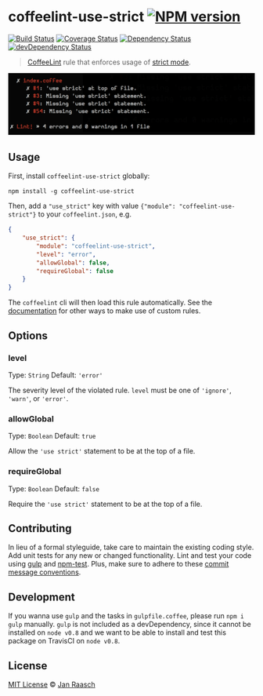 # coffeelint-use-strict [![NPM version][npm-image]][npm-url]
[![Build Status][travis-image]][travis-url] [![Coverage Status][coveralls-image]][coveralls-url] [![Dependency Status][depstat-image]][depstat-url] [![devDependency Status][devdepstat-image]][devdepstat-url]

> [CoffeeLint][coffeelint] rule that enforces usage of [strict mode][moz-strictmode-doc].

![example-output](screenshot.png)

## Usage

First, install `coffeelint-use-strict` globally:

```shell
npm install -g coffeelint-use-strict
```

Then, add a `"use_strict"` key with value `{"module": "coffeelint-use-strict"}` to your `coffeelint.json`, e.g.

```json
{
    "use_strict": {
        "module": "coffeelint-use-strict",
        "level": "error",
        "allowGlobal": false,
        "requireGlobal": false
    }
}
```

The `coffeelint` cli will then load this rule automatically. See the [documentation][coffeelint-api-doc] for other ways to make use of custom rules.

## Options

### level
Type: `String`
Default: `'error'`

The severity level of the violated rule. `level` must be one of `'ignore'`, `'warn'`, or `'error'`.

### allowGlobal
Type: `Boolean`
Default: `true`

Allow the `'use strict'` statement to be at the top of a file.

### requireGlobal
Type: `Boolean`
Default: `false`

Require the `'use strict'` statement to be at the top of a file.

## Contributing
In lieu of a formal styleguide, take care to maintain the existing coding style. Add unit tests for any new or changed functionality. Lint and test your code using [gulp][gulp] and [npm-test](https://npmjs.org/doc/test.html). Plus, make sure to adhere to these [commit message conventions](https://docs.google.com/document/d/1QrDFcIiPjSLDn3EL15IJygNPiHORgU1_OOAqWjiDU5Y/edit#heading=h.uyo6cb12dt6w).

## Development
If you wanna use `gulp` and the tasks in `gulpfile.coffee`, please run `npm i gulp` manually. `gulp` is not included as a devDependency, since it cannot be installed on `node v0.8` and we want to be able to install and test this package on TravisCI on `node v0.8`.

## License

[MIT License](http://en.wikipedia.org/wiki/MIT_License) © [Jan Raasch](http://janraasch.com)

[gulp]: http://gulpjs.com/

[coffeelint]: http://www.coffeelint.org
[coffeelint-api-doc]: http://www.coffeelint.org/#api
[moz-strictmode-doc]: https://developer.mozilla.org/en-US/docs/Web/JavaScript/Reference/Functions_and_function_scope/Strict_mode?redirectlocale=en-US&redirectslug=JavaScript%2FReference%2FFunctions_and_function_scope%2FStrict_mode

[npm-url]: https://npmjs.org/package/coffeelint-use-strict
[npm-image]: http://img.shields.io/npm/v/coffeelint-use-strict.svg

[travis-url]: http://travis-ci.org/janraasch/coffeelint-use-strict
[travis-image]: https://secure.travis-ci.org/janraasch/coffeelint-use-strict.svg?branch=master

[coveralls-url]: https://coveralls.io/r/janraasch/coffeelint-use-strict
[coveralls-image]: https://coveralls.io/repos/janraasch/coffeelint-use-strict/badge.svg

[depstat-url]: https://david-dm.org/janraasch/coffeelint-use-strict
[depstat-image]: https://david-dm.org/janraasch/coffeelint-use-strict.svg

[devdepstat-url]: https://david-dm.org/janraasch/coffeelint-use-strict#info=devDependencies
[devdepstat-image]: https://david-dm.org/janraasch/coffeelint-use-strict/dev-status.svg
